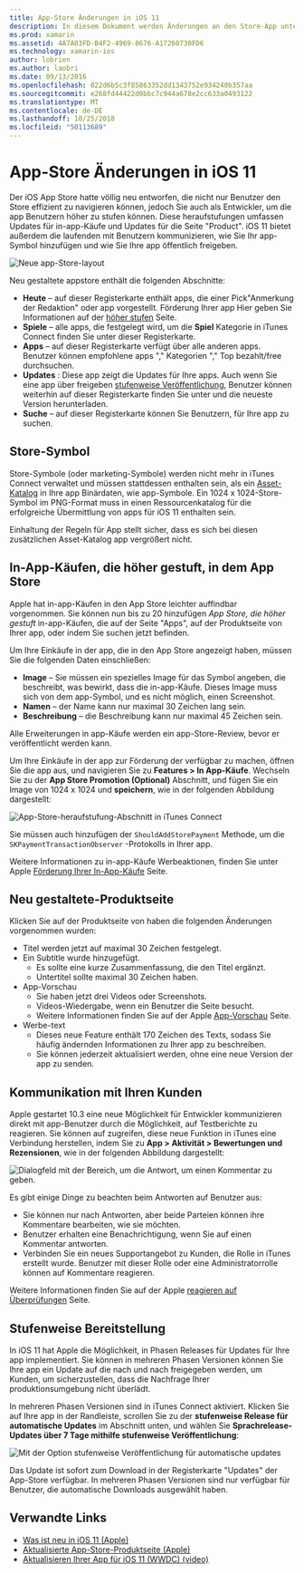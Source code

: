 ```yaml
---
title: App-Store Änderungen in iOS 11
description: In diesem Dokument werden Änderungen an den Store-App unter iOS 11. Es beschreibt Store-Symbol der Anwendung, höher gestuften in-app-Käufe, neu entworfenes Produkt-Seite, Kundenkommunikation und in mehreren Phasen Releases.
ms.prod: xamarin
ms.assetid: 4A7A03FD-B4F2-4969-8676-A17260730FD6
ms.technology: xamarin-ios
author: lobrien
ms.author: laobri
ms.date: 09/13/2016
ms.openlocfilehash: 022d6b5c3f85863352dd1343752e934240b357aa
ms.sourcegitcommit: e268fd44422d0bbc7c944a678e2cc633a0493122
ms.translationtype: MT
ms.contentlocale: de-DE
ms.lasthandoff: 10/25/2018
ms.locfileid: "50113689"
---
```

# <a name="app-store-changes-in-ios-11"></a>App-Store Änderungen in iOS 11

Der iOS App Store hatte völlig neu entworfen, die nicht nur Benutzer den Store effizient zu navigieren können, jedoch Sie auch als Entwickler, um die app Benutzern höher zu stufen können. Diese heraufstufungen umfassen Updates für in-app-Käufe und Updates für die Seite "Product". iOS 11 bietet außerdem die laufenden mit Benutzern kommunizieren, wie Sie Ihr app-Symbol hinzufügen und wie Sie Ihre app öffentlich freigeben.

![Neue app-Store-layout](app-store-changes-images/image3.jpg)

Neu gestaltete appstore enthält die folgenden Abschnitte:

- **Heute** – auf dieser Registerkarte enthält apps, die einer Pick"Anmerkung der Redaktion" oder app vorgestellt. Förderung Ihrer app Hier geben Sie Informationen auf der [höher stufen](https://developer.apple.com//contact/app-store/promote/) Seite.
- **Spiele** – alle apps, die festgelegt wird, um die **Spiel** Kategorie in iTunes Connect finden Sie unter dieser Registerkarte.
- **Apps** – auf dieser Registerkarte verfügt über alle anderen apps. Benutzer können empfohlene apps "," Kategorien "," Top bezahlt/free durchsuchen.
- **Updates** : Diese app zeigt die Updates für Ihre apps. Auch wenn Sie eine app über freigeben [stufenweise Veröffentlichung](#Phased_Release), Benutzer können weiterhin auf dieser Registerkarte finden Sie unter und die neueste Version herunterladen.
- **Suche** – auf dieser Registerkarte können Sie Benutzern, für Ihre app zu suchen.

## <a name="store-icon"></a>Store-Symbol

Store-Symbole (oder marketing-Symbole) werden nicht mehr in iTunes Connect verwaltet und müssen stattdessen enthalten sein, als ein [Asset-Katalog](~/ios/app-fundamentals/images-icons/app-icons.md) in Ihre app Binärdaten, wie app-Symbole. Ein 1024 x 1024-Store-Symbol im PNG-Format muss in einen Ressourcenkatalog für die erfolgreiche Übermittlung von apps für iOS 11 enthalten sein.

Einhaltung der Regeln für App stellt sicher, dass es sich bei diesen zusätzlichen Asset-Katalog app vergrößert nicht.


## <a name="in-app-purchases-promoted-in-the-app-store"></a>In-App-Käufen, die höher gestuft, in dem App Store

Apple hat in-app-Käufen in den App Store leichter auffindbar vorgenommen. Sie können nun bis zu 20 hinzufügen _App Store, die höher gestuft_ in-app-Käufen, die auf der Seite "Apps", auf der Produktseite von Ihrer app, oder indem Sie suchen jetzt befinden.

Um Ihre Einkäufe in der app, die in den App Store angezeigt haben, müssen Sie die folgenden Daten einschließen:

- **Image** – Sie müssen ein spezielles Image für das Symbol angeben, die beschreibt, was bewirkt, dass die in-app-Käufe. Dieses Image muss sich von dem app-Symbol, und es nicht möglich, einen Screenshot.
- **Namen** – der Name kann nur maximal 30 Zeichen lang sein.
- **Beschreibung** – die Beschreibung kann nur maximal 45 Zeichen sein.

Alle Erweiterungen in app-Käufe werden ein app-Store-Review, bevor er veröffentlicht werden kann.

Um Ihre Einkäufe in der app zur Förderung der verfügbar zu machen, öffnen Sie die app aus, und navigieren Sie zu **Features > In App-Käufe**. Wechseln Sie zu der **App Store Promotion (Optional)** Abschnitt, und fügen Sie ein Image von 1024 x 1024 und **speichern**, wie in der folgenden Abbildung dargestellt:

![App-Store-heraufstufung-Abschnitt in iTunes Connect](app-store-changes-images/image4.png)

Sie müssen auch hinzufügen der `ShouldAddStorePayment` Methode, um die `SKPaymentTransactionObserver` -Protokolls in Ihrer app.

Weitere Informationen zu in-app-Käufe Werbeaktionen, finden Sie unter Apple [Förderung Ihrer In-App-Käufe](https://developer.apple.com/app-store/promoting-in-app-purchases/) Seite.

## <a name="redesigned-product-page"></a>Neu gestaltete-Produktseite

Klicken Sie auf der Produktseite von haben die folgenden Änderungen vorgenommen wurden:

- Titel werden jetzt auf maximal 30 Zeichen festgelegt.
- Ein Subtitle wurde hinzugefügt.
    - Es sollte eine kurze Zusammenfassung, die den Titel ergänzt.
    - Untertitel sollte maximal 30 Zeichen haben.
- App-Vorschau
    - Sie haben jetzt drei Videos oder Screenshots.
    - Videos-Wiedergabe, wenn ein Benutzer die Seite besucht.
    - Weitere Informationen finden Sie auf der Apple [App-Vorschau](https://developer.apple.com/app-store/app-previews/) Seite.
- Werbe-text
    - Dieses neue Feature enthält 170 Zeichen des Texts, sodass Sie häufig ändernden Informationen zu Ihrer app zu beschreiben.
    - Sie können jederzeit aktualisiert werden, ohne eine neue Version der app zu senden.

## <a name="customer-communication"></a>Kommunikation mit Ihren Kunden

Apple gestartet 10.3 eine neue Möglichkeit für Entwickler kommunizieren direkt mit app-Benutzer durch die Möglichkeit, auf Testberichte zu reagieren. Sie können auf zugreifen, diese neue Funktion in iTunes eine Verbindung herstellen, indem Sie zu **App > Aktivität > Bewertungen und Rezensionen**, wie in der folgenden Abbildung dargestellt:

![Dialogfeld mit der Bereich, um die Antwort, um einen Kommentar zu geben.](app-store-changes-images/image5.png)

Es gibt einige Dinge zu beachten beim Antworten auf Benutzer aus:

- Sie können nur nach Antworten, aber beide Parteien können ihre Kommentare bearbeiten, wie sie möchten.
- Benutzer erhalten eine Benachrichtigung, wenn Sie auf einen Kommentar antworten.
- Verbinden Sie ein neues Supportangebot zu Kunden, die Rolle in iTunes erstellt wurde. Benutzer mit dieser Rolle oder eine Administratorrolle können auf Kommentare reagieren.

Weitere Informationen finden Sie auf der Apple [reagieren auf Überprüfungen](https://developer.apple.com/app-store/responding-to-reviews/) Seite.

<a name="Phased_Release"/>

## <a name="phased-release"></a>Stufenweise Bereitstellung

In iOS 11 hat Apple die Möglichkeit, in Phasen Releases für Updates für Ihre app implementiert. Sie können in mehreren Phasen Versionen können Sie Ihre app ein Update auf die nach und nach freigegeben werden, um Kunden, um sicherzustellen, dass die Nachfrage Ihrer produktionsumgebung nicht überlädt.

In mehreren Phasen Versionen sind in iTunes Connect aktiviert. Klicken Sie auf Ihre app in der Randleiste, scrollen Sie zu der **stufenweise Release für automatische Updates** im Abschnitt unten, und wählen Sie **Sprachrelease-Updates über 7 Tage mithilfe stufenweise Veröffentlichung**:

![Mit der Option stufenweise Veröffentlichung für automatische updates](app-store-changes-images/image6.png)

Das Update ist sofort zum Download in der Registerkarte "Updates" der App-Store verfügbar. In mehreren Phasen Versionen sind nur verfügbar für Benutzer, die automatische Downloads ausgewählt haben.


## <a name="related-links"></a>Verwandte Links

- [Was ist neu in iOS 11 (Apple)](https://developer.apple.com/ios/)
- [Aktualisierte App-Store-Produktseite (Apple)](https://developer.apple.com/app-store/product-page/)
- [Aktualisieren Ihrer App für iOS 11 (WWDC) (video)](https://developer.apple.com/videos/play/wwdc2017/204/)
